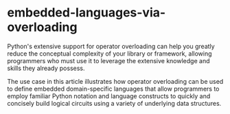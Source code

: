 # embedded-languages-via-overloading
Python's extensive support for operator overloading can help you greatly reduce the conceptual complexity of your library or framework, allowing programmers who must use it to leverage the extensive knowledge and skills they already possess.

The use case in this article illustrates how operator overloading can be used to define embedded domain-specific languages that allow programmers to employ familiar Python notation and language constructs to quickly and concisely build logical circuits using a variety of underlying data structures.
